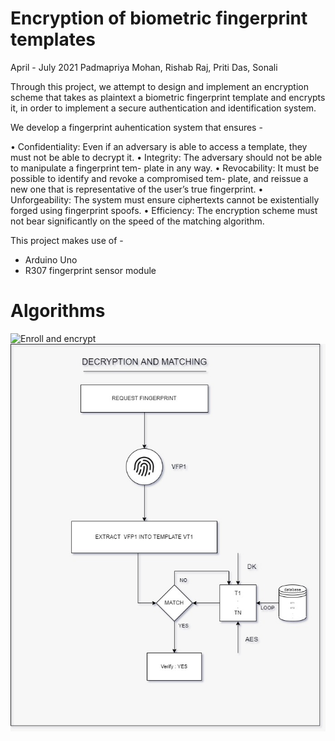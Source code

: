 # Encryption of biometric fingerprint templates

April - July 2021
Padmapriya Mohan, Rishab Raj, Priti Das, Sonali

Through this project, we attempt to design and implement an encryption scheme that takes as plaintext a biometric fingerprint template and encrypts it, in order to implement a secure authentication and identification system. 


We develop a fingerprint auhentication system that ensures - 

• Confidentiality: Even if an adversary is able to access a template, they must
not be able to decrypt it.
• Integrity: The adversary should not be able to manipulate a fingerprint tem-
plate in any way.
• Revocability: It must be possible to identify and revoke a compromised tem-
plate, and reissue a new one that is representative of the user’s true fingerprint.
• Unforgeability: 
The system must ensure ciphertexts cannot be existentially
forged using fingerprint spoofs.
• Efficiency: The encryption scheme must not bear significantly on the speed
of the matching algorithm.


This project makes use of - 
- Arduino Uno
- R307 fingerprint sensor module


# Algorithms
![Enroll and encrypt](algoEnrollEncrypt.png)
![Decrypt and Match](algoDecryptMatch.png)

